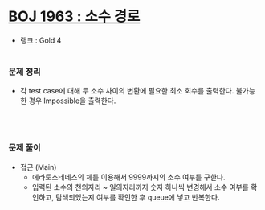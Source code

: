 # [BOJ 1963 : 소수 경로](https://www.acmicpc.net/problem/1963)
- 랭크 : Gold 4
  <br><br>
  
### 문제 정리
- 각 test case에 대해 두 소수 사이의 변환에 필요한 최소 회수를 출력한다. 불가능한 경우 Impossible을 출력한다.

   <br><br>

### 문제 풀이
- 접근 (Main)
  - 에라토스테네스의 체를 이용해서 9999까지의 소수 여부를 구한다.
  - 입력된 소수의 천의자리 ~ 일의자리까지 숫자 하나씩 변경해서 소수 여부를 확인하고, 탐색되었는지 여부를 확인한 후 queue에 넣고 반복한다. 
    
    


    
    


